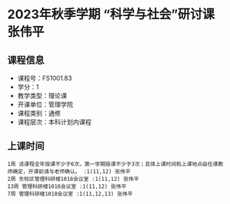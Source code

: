 # 2023年秋季学期 “科学与社会”研讨课 张伟平






## 课程信息

- 课程号：FS1001.83
- 学分：1
- 教学类型：理论课
- 开课单位：管理学院
- 课程类别：通修
- 课程层次：本科计划内课程

## 上课时间

```
1周 该课程全年授课不少于6次，第一学期授课不少于3次；具体上课时间和上课地点由任课教师确定，开课前请与老师确认。 :1(11,12) 张伟平
2周 东校区管理科研楼1018会议室 :1(11,12) 张伟平
13周 管理科研楼1018会议室 :1(11,12) 张伟平
7周 管理科研楼1018会议室 :1(11,12,13) 张伟平
```

